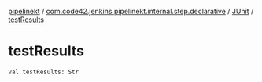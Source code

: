[pipelinekt](../../index.md) / [com.code42.jenkins.pipelinekt.internal.step.declarative](../index.md) / [JUnit](index.md) / [testResults](./test-results.md)

# testResults

`val testResults: Str`